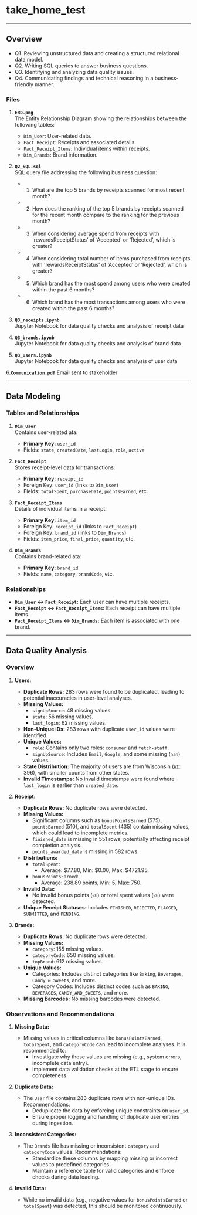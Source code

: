 # take_home_test

---

## Overview
* Q1. Reviewing unstructured data and creating a structured relational data model.
* Q2. Writing SQL queries to answer business questions.
* Q3. Identifying and analyzing data quality issues.
* Q4. Communicating findings and technical reasoning in a business-friendly manner.

### Files

1. **`ERD.png`**  
   The Entity Relationship Diagram showing the relationships between the following tables:
   - `Dim_User`: User-related data.
   - `Fact_Receipt`: Receipts and associated details.
   - `Fact_Receipt_Items`: Individual items within receipts.
   - `Dim_Brands`: Brand information.

2. **`Q2_SQL.sql`**  
   SQL query file addressing the following business question:
   * 1. What are the top 5 brands by receipts scanned for most recent month?
   * 2. How does the ranking of the top 5 brands by receipts scanned for the recent month compare to the ranking for the previous month?
   * 3. When considering average spend from receipts with 'rewardsReceiptStatus’ of ‘Accepted’ or ‘Rejected’, which is greater?
   * 4. When considering total number of items purchased from receipts with 'rewardsReceiptStatus’ of ‘Accepted’ or ‘Rejected’, which is greater?
   * 5. Which brand has the most spend among users who were created within the past 6 months?
   * 6. Which brand has the most transactions among users who were created within the past 6 months?

4. **`Q3_receipts.ipynb`**  
   Jupyter Notebook for data quality checks and analysis of receipt data

5. **`Q3_brands.ipynb`**  
   Jupyter Notebook for data quality checks and analysis of brand data

6. **`Q3_users.ipynb`**  
   Jupyter Notebook for data quality checks and analysis of user data
     
6.**`Communication.pdf`**
    Email sent to stakeholder

---

## Data Modeling

### Tables and Relationships

1. **`Dim_User`**  
   Contains user-related ata:  
   - **Primary Key:** `user_id`  
   - Fields: `state`, `createdDate`, `lastLogin`, `role`, `active`  

2. **`Fact_Receipt`**  
   Stores receipt-level data for transactions:  
   - **Primary Key:** `receipt_id`  
   - Foreign Key: `user_id` (links to `Dim_User`)  
   - Fields: `totalSpent`, `purchaseDate`, `pointsEarned`, etc.  

3. **`Fact_Receipt_Items`**  
   Details of individual items in a receipt:  
   - **Primary Key:** `item_id`  
   - Foreign Key: `receipt_id` (links to `Fact_Receipt`)  
   - Foreign Key: `brand_id` (links to `Dim_Brands`)  
   - Fields: `item_price`, `final_price`, `quantity`, etc.  

4. **`Dim_Brands`**  
   Contains brand-related ata:   
   - **Primary Key:** `brand_id`  
   - Fields: `name`, `category`, `brandCode`, etc.  

### Relationships
- **`Dim_User` ↔ `Fact_Receipt`:** Each user can have multiple receipts.
- **`Fact_Receipt` ↔ `Fact_Receipt_Items`:** Each receipt can have multiple items.
- **`Fact_Receipt_Items` ↔ `Dim_Brands`:** Each item is associated with one brand.

---

## Data Quality Analysis

### Overview

1. **Users:**
   - **Duplicate Rows:** 283 rows were found to be duplicated, leading to potential inaccuracies in user-level analyses.
   - **Missing Values:**
     - `signUpSource`: 48 missing values.
     - `state`: 56 missing values.
     - `last_login`: 62 missing values.
   - **Non-Unique IDs:** 283 rows with duplicate `user_id` values were identified.
   - **Unique Values:**
     - `role`: Contains only two roles: `consumer` and `fetch-staff`.
     - `signUpSource`: Includes `Email`, `Google`, and some missing (`nan`) values.
   - **State Distribution:** The majority of users are from Wisconsin (`WI`: 396), with smaller counts from other states.
   - **Invalid Timestamps:** No invalid timestamps were found where `last_login` is earlier than `created_date`.

2. **Receipt:**
   - **Duplicate Rows:** No duplicate rows were detected.
   - **Missing Values:**
     - Significant columns such as `bonusPointsEarned` (575), `pointsEarned` (510), and `totalSpent` (435) contain missing values, which could lead to incomplete metrics.
     - `finished_date` is missing in 551 rows, potentially affecting receipt completion analysis.
     - `points_awarded_date` is missing in 582 rows.
   - **Distributions:**
     - `totalSpent`:
       - Average: $77.80, Min: $0.00, Max: $4721.95.
     - `bonusPointsEarned`:
       - Average: 238.89 points, Min: 5, Max: 750.
   - **Invalid Data:**
     - No invalid bonus points (`<0`) or total spent values (`<0`) were detected.
   - **Unique Receipt Statuses:** Includes `FINISHED`, `REJECTED`, `FLAGGED`, `SUBMITTED`, and `PENDING`.

3. **Brands:**
   - **Duplicate Rows:** No duplicate rows were detected.
   - **Missing Values:**
     - `category`: 155 missing values.
     - `categoryCode`: 650 missing values.
     - `topBrand`: 612 missing values.
   - **Unique Values:**
     - Categories: Includes distinct categories like `Baking`, `Beverages`, `Candy & Sweets`, and more.
     - Category Codes: Includes distinct codes such as `BAKING`, `BEVERAGES`, `CANDY_AND_SWEETS`, and more.
   - **Missing Barcodes:** No missing barcodes were detected.

### Observations and Recommendations

1. **Missing Data:**
   - Missing values in critical columns like `bonusPointsEarned`, `totalSpent`, and `categoryCode` can lead to incomplete analyses. It is recommended to:
     - Investigate why these values are missing (e.g., system errors, incomplete data entry).
     - Implement data validation checks at the ETL stage to ensure completeness.

2. **Duplicate Data:**
   - The `User` file contains 283 duplicate rows with non-unique IDs. Recommendations:
     - Deduplicate the data by enforcing unique constraints on `user_id`.
     - Ensure proper logging and handling of duplicate user entries during ingestion.

3. **Inconsistent Categories:**
   - The `Brands` file has missing or inconsistent `category` and `categoryCode` values. Recommendations:
     - Standardize these columns by mapping missing or incorrect values to predefined categories.
     - Maintain a reference table for valid categories and enforce checks during data loading.

4. **Invalid Data:**
   - While no invalid data (e.g., negative values for `bonusPointsEarned` or `totalSpent`) was detected, this should be monitored continuously.



